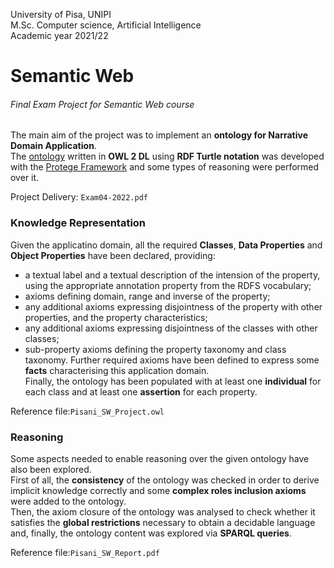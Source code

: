 University of Pisa, UNIPI \
M.Sc. Computer science, Artificial Intelligence \
Academic year 2021/22 

# Semantic Web

###### Final Exam Project for Semantic Web course

The main aim of the project was to implement an **ontology for Narrative Domain Application**. \
The [ontology](Pisani_SW_Project.owl) written in **OWL 2 DL** using **RDF Turtle notation** was developed with the [Protege Framework](https://protege.stanford.edu/) and some types of reasoning were performed over it.

Project Delivery: `Exam04-2022.pdf` 

### Knowledge Representation

Given the applicatino domain, all the required **Classes**, **Data Properties** and **Object Properties** have been declared, providing:
- a textual label and a textual description of the intension of the property, using the appropriate annotation property from the RDFS vocabulary;
- axioms defining domain, range and inverse of the property; 
- any additional axioms expressing disjointness of the property with other properties, and the property characteristics;
- any additional axioms expressing disjointness of the classes with other classes;
- sub-property axioms defining the property taxonomy and class taxonomy.
Further required axioms have been defined to express some **facts** characterising this application domain. \
Finally, the ontology has been populated with at least one **individual** for each class and at least one **assertion** for each property.

Reference file:`Pisani_SW_Project.owl` 

### Reasoning

Some aspects needed to enable reasoning over the given ontology have also been explored. \
First of all, the **consistency** of the ontology was checked in order to derive implicit knowledge correctly and some **complex roles inclusion axioms** were added to the ontology. \
Then, the axiom closure of the ontology was analysed to check whether it satisfies the **global restrictions** necessary to obtain a decidable language and, finally, the ontology content was explored via **SPARQL queries**.  

Reference file:`Pisani_SW_Report.pdf` 
